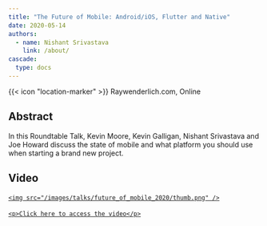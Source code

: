 ```yaml
---
title: "The Future of Mobile: Android/iOS, Flutter and Native"
date: 2020-05-14
authors:
  - name: Nishant Srivastava
    link: /about/
cascade:
  type: docs
---
```


{{< icon "location-marker" >}} Raywenderlich.com, Online

<!--more-->

## Abstract

In this Roundtable Talk, Kevin Moore, Kevin Galligan, Nishant Srivastava and Joe Howard discuss the state of mobile and what platform you should use when starting a brand new project.

## Video

<a href="https://www.raywenderlich.com/10524005-the-future-of-mobile-android-ios-flutter-and-native" target="_blank">

    <img src="/images/talks/future_of_mobile_2020/thumb.png" />

    <p>Click here to access the video</p>

</a>
